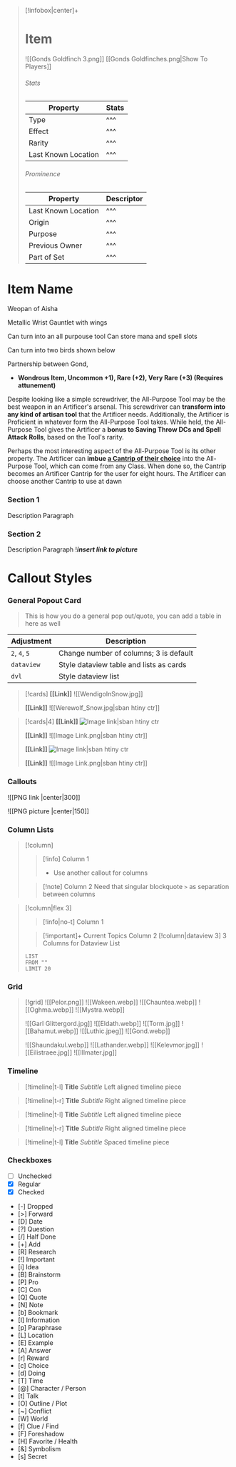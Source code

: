 > [!infobox|center]+
> # Item
> ![[Gonds Goldfinch 3.png]]
> [[Gonds Goldfinches.png|Show To Players]]
> ###### Stats
> Property |  Stats |
> ---|---|
> Type | ^^^ |
> Effect | ^^^ |
> Rarity | ^^^ |
> Last Known Location | ^^^ |
> ###### Prominence
> Property |  Descriptor |
> ---|---|
> Last Known Location | ^^^ |
> Origin | ^^^ |
> Purpose | ^^^ |
> Previous Owner | ^^^ |
> Part of Set | ^^^ |



# Item Name

Weopan of Aisha

Metallic Wrist Gauntlet with wings

Can turn into an all purpouse tool
Can store mana and spell slots

Can turn into two birds shown below


Partnership between Gond, 

-   **Wondrous Item, Uncommon +1), Rare (+2), Very Rare (+3) (Requires attunement)**

Despite looking like a simple screwdriver, the All-Purpose Tool may be the best weapon in an Artificer's arsenal. This screwdriver can **transform into any kind of artisan tool** that the Artificer needs. Additionally, the Artificer is Proficient in whatever form the All-Purpose Tool takes. While held, the All-Purpose Tool gives the Artificer a **bonus to Saving Throw DCs and Spell Attack Rolls**, based on the Tool's rarity.

Perhaps the most interesting aspect of the All-Purpose Tool is its other property. The Artificer can **imbue [a Cantrip of their choice](https://gamerant.com/dungeons-dragons-best-5e-cantrips/)** into the All-Purpose Tool, which can come from any Class. When done so, the Cantrip becomes an Artificer Cantrip for the user for eight hours. The Artificer can choose another Cantrip to use at dawn

### Section 1
Description Paragraph

### Section 2
Description Paragraph
!***insert link to picture***


# Callout Styles


### General Popout Card

>This is how you do a general pop out/quote, you can add a table in here as well

| Adjustment | Description |
| --- | --- |
| `2`, `4`, `5` | Change number of columns; 3 is default |
| `dataview` | Style dataview table and lists as cards |
| `dvl` | Style dataview list

> [!cards]
> **[[Link]]**
> ![[WendigoInSnow.jpg]]
> 
> **[[Link]]**
> ![[Werewolf_Snow.jpg|sban htiny ctr]]


> [!cards|4]
> **[[Link]]**
> ![Image link|sban htiny ctr](https://images.unsplash.com/photo-1574375927938-d5a98e8ffe85?ixlib=rb-1.2.1&q=85&fm=jpg&crop=entropy&cs=srgb&w=1200)
> 
> **[[Link]]**
> ![[Image Link.png|sban htiny ctr]]
> 
> **[[Link]]**
> ![Image link|sban htiny ctr](https://images.unsplash.com/photo-1574375927938-d5a98e8ffe85?ixlib=rb-1.2.1&q=85&fm=jpg&crop=entropy&cs=srgb&w=1200)
> 
> **[[Link]]**
> ![[Image Link.png|sban htiny ctr]]



### Callouts
![[PNG link |center|300]]

![[PNG picture |center|150]]


### Column Lists

> [!column]
>> [!info] Column 1
>> - Use another callout for columns
>
>> [!note] Column 2
>> Need that singular blockquote `>` as separation between columns
>

> [!column|flex 3]
>> [!info|no-t] 
>> Column 1
>
>> [!important]+ Current Topics
>> Column 2
> [!column|dataview 3] 3 Columns for Dataview List
> ```dataview
> LIST
> FROM ""
> LIMIT 20
> ```
> 

### Grid
> [!grid]
> ![[Pelor.png]]
> ![[Wakeen.webp]]
> ![[Chauntea.webp]]
> ![[Oghma.webp]]
> ![[Mystra.webp]]
>
> ![[Garl Glittergord.jpg]]
> ![[Eldath.webp]]
> ![[Torm.jpg]]
> ![[Bahamut.webp]]
> ![[Luthic.jpeg]]
> ![[Gond.webp]]
> 
> ![[Shaundakul.webp]]
> ![[Lathander.webp]]
> ![[Kelevmor.jpg]]
> ![[Eilistraee.jpg]]
> ![[Illmater.jpg]]


### Timeline


> [!timeline|t-l] **Title** _Subtitle_
> Left aligned timeline piece

> [!timeline|t-r] **Title** *Subtitle*
> Right aligned timeline piece

> [!timeline|t-l] **Title** _Subtitle_
> Left aligned timeline piece

> [!timeline|t-r] **Title** *Subtitle*
> Right aligned timeline piece

> [!timeline|t-l] **Title** *Subtitle*
> Spaced timeline piece


### Checkboxes

- [ ] Unchecked 
- [x] Regular 
- [X] Checked 
- [-] Dropped 
- [>] Forward 
- [D] Date 
- [?] Question 
- [/] Half Done 
- [+] Add 
- [R] Research 
- [!] Important 
- [i] Idea 
- [B] Brainstorm 
- [P] Pro 
- [C] Con 
- [Q] Quote 
- [N] Note 
- [b] Bookmark 
- [I] Information 
- [p] Paraphrase 
- [L] Location 
- [E] Example 
- [A] Answer 
- [r] Reward 
- [c] Choice 
- [d] Doing 
- [T] Time 
- [@] Character / Person 
- [t] Talk 
- [O] Outline / Plot 
- [~] Conflict 
- [W] World 
- [f] Clue / Find 
- [F] Foreshadow 
- [H] Favorite / Health 
- [&] Symbolism 
- [s] Secret


